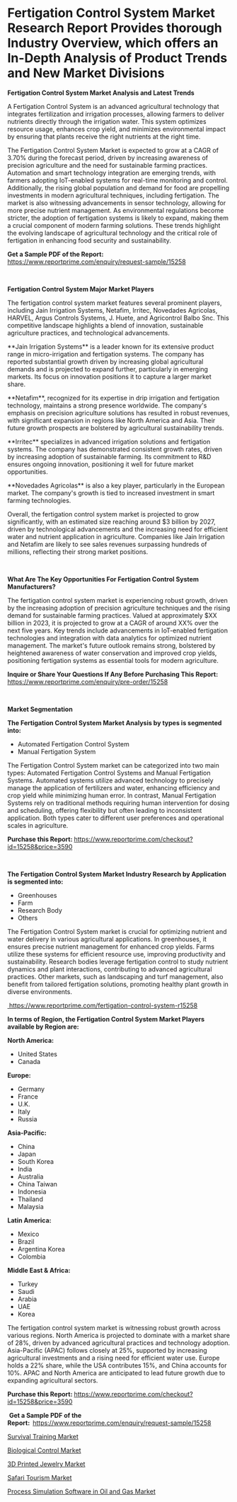 <p><h1>Fertigation Control System Market Research Report Provides thorough Industry Overview, which offers an In-Depth Analysis of Product Trends and New Market Divisions</h1></p><p><strong>Fertigation Control System Market Analysis and Latest Trends</strong></p>
<p><p>A Fertigation Control System is an advanced agricultural technology that integrates fertilization and irrigation processes, allowing farmers to deliver nutrients directly through the irrigation water. This system optimizes resource usage, enhances crop yield, and minimizes environmental impact by ensuring that plants receive the right nutrients at the right time. </p><p>The Fertigation Control System Market is expected to grow at a CAGR of 3.70% during the forecast period, driven by increasing awareness of precision agriculture and the need for sustainable farming practices. Automation and smart technology integration are emerging trends, with farmers adopting IoT-enabled systems for real-time monitoring and control. Additionally, the rising global population and demand for food are propelling investments in modern agricultural techniques, including fertigation. The market is also witnessing advancements in sensor technology, allowing for more precise nutrient management. As environmental regulations become stricter, the adoption of fertigation systems is likely to expand, making them a crucial component of modern farming solutions. These trends highlight the evolving landscape of agricultural technology and the critical role of fertigation in enhancing food security and sustainability.</p></p>
<p><strong>Get a Sample PDF of the Report:&nbsp;</strong> <a href="https://www.reportprime.com/enquiry/request-sample/15258?utm_campaign=1141&utm_medium=2&utm_source=Github&utm_content=ia&utm_term=20032025&utm_id=fertigation-control-system">https://www.reportprime.com/enquiry/request-sample/15258</a></p>
<p>&nbsp;</p>
<p><strong>Fertigation Control System Major Market Players</strong></p>
<p><p>The fertigation control system market features several prominent players, including Jain Irrigation Systems, Netafim, Irritec, Novedades Agricolas, HARVEL, Argus Controls Systems, J. Huete, and Agricontrol Balbo Snc. This competitive landscape highlights a blend of innovation, sustainable agriculture practices, and technological advancements.</p><p>**Jain Irrigation Systems** is a leader known for its extensive product range in micro-irrigation and fertigation systems. The company has reported substantial growth driven by increasing global agricultural demands and is projected to expand further, particularly in emerging markets. Its focus on innovation positions it to capture a larger market share.</p><p>**Netafim**, recognized for its expertise in drip irrigation and fertigation technology, maintains a strong presence worldwide. The company's emphasis on precision agriculture solutions has resulted in robust revenues, with significant expansion in regions like North America and Asia. Their future growth prospects are bolstered by agricultural sustainability trends.</p><p>**Irritec** specializes in advanced irrigation solutions and fertigation systems. The company has demonstrated consistent growth rates, driven by increasing adoption of sustainable farming. Its commitment to R&D ensures ongoing innovation, positioning it well for future market opportunities.</p><p>**Novedades Agricolas** is also a key player, particularly in the European market. The company's growth is tied to increased investment in smart farming technologies. </p><p>Overall, the fertigation control system market is projected to grow significantly, with an estimated size reaching around $3 billion by 2027, driven by technological advancements and the increasing need for efficient water and nutrient application in agriculture. Companies like Jain Irrigation and Netafim are likely to see sales revenues surpassing hundreds of millions, reflecting their strong market positions.</p></p>
<p>&nbsp;</p>
<p><strong>What Are The Key Opportunities For Fertigation Control System Manufacturers?</strong></p>
<p><p>The fertigation control system market is experiencing robust growth, driven by the increasing adoption of precision agriculture techniques and the rising demand for sustainable farming practices. Valued at approximately $XX billion in 2023, it is projected to grow at a CAGR of around XX% over the next five years. Key trends include advancements in IoT-enabled fertigation technologies and integration with data analytics for optimized nutrient management. The market's future outlook remains strong, bolstered by heightened awareness of water conservation and improved crop yields, positioning fertigation systems as essential tools for modern agriculture.</p></p>
<p><strong>Inquire or Share Your Questions If Any Before Purchasing This Report:</strong> <a href="https://www.reportprime.com/enquiry/pre-order/15258?utm_campaign=1141&utm_medium=2&utm_source=Github&utm_content=ia&utm_term=20032025&utm_id=fertigation-control-system">https://www.reportprime.com/enquiry/pre-order/15258</a></p>
<p>&nbsp;</p>
<p><strong>Market Segmentation</strong></p>
<p><strong>The Fertigation Control System Market Analysis by types is segmented into:</strong></p>
<p><ul><li>Automated Fertigation Control System</li><li>Manual Fertigation System</li></ul></p>
<p><p>The Fertigation Control System market can be categorized into two main types: Automated Fertigation Control Systems and Manual Fertigation Systems. Automated systems utilize advanced technology to precisely manage the application of fertilizers and water, enhancing efficiency and crop yield while minimizing human error. In contrast, Manual Fertigation Systems rely on traditional methods requiring human intervention for dosing and scheduling, offering flexibility but often leading to inconsistent application. Both types cater to different user preferences and operational scales in agriculture.</p></p>
<p><strong>Purchase this Report:&nbsp;</strong><a href="https://www.reportprime.com/checkout?id=15258&price=3590&utm_campaign=1141&utm_medium=2&utm_source=Github&utm_content=ia&utm_term=20032025&utm_id=fertigation-control-system">https://www.reportprime.com/checkout?id=15258&price=3590</a></p>
<p>&nbsp;</p>
<p><strong>The Fertigation Control System Market Industry Research by Application is segmented into:</strong></p>
<p><ul><li>Greenhouses</li><li>Farm</li><li>Research Body</li><li>Others</li></ul></p>
<p><p>The Fertigation Control System market is crucial for optimizing nutrient and water delivery in various agricultural applications. In greenhouses, it ensures precise nutrient management for enhanced crop yields. Farms utilize these systems for efficient resource use, improving productivity and sustainability. Research bodies leverage fertigation control to study nutrient dynamics and plant interactions, contributing to advanced agricultural practices. Other markets, such as landscaping and turf management, also benefit from tailored fertigation solutions, promoting healthy plant growth in diverse environments.</p></p>
<p><a href="https://www.reportprime.com/fertigation-control-system-r15258?utm_campaign=1141&utm_medium=2&utm_source=Github&utm_content=ia&utm_term=20032025&utm_id=fertigation-control-system">&nbsp;https://www.reportprime.com/fertigation-control-system-r15258</a></p>
<p><strong>In terms of Region, the Fertigation Control System Market Players available by Region are:</strong></p>
<p>
    <p> <strong> North America: </strong>
        <ul>
            <li>United States</li>
            <li>Canada</li>
        </ul>
        </p> 
    <p> <strong> Europe: </strong>
        <ul>
            <li>Germany</li>
            <li>France</li>
            <li>U.K.</li>
            <li>Italy</li>
            <li>Russia</li>
        </ul>
        </p> 
    <p> <strong> Asia-Pacific: </strong>
        <ul>
            <li>China</li>
            <li>Japan</li>
            <li>South Korea</li>
            <li>India</li>
            <li>Australia</li>
            <li>China Taiwan</li>
            <li>Indonesia</li>
            <li>Thailand</li>
            <li>Malaysia</li>
        </ul>
        </p> 
    <p> <strong> Latin America: </strong>
        <ul>
            <li>Mexico</li>
            <li>Brazil</li>
            <li>Argentina Korea</li>
            <li>Colombia</li>
        </ul>
        </p> 
    <p> <strong> Middle East & Africa: </strong>
        <ul>
            <li>Turkey</li>
            <li>Saudi</li>
            <li>Arabia</li>
            <li>UAE</li>
            <li>Korea</li>
        </ul>
    </p>
    </p>
<p><p>The fertigation control system market is witnessing robust growth across various regions. North America is projected to dominate with a market share of 28%, driven by advanced agricultural practices and technology adoption. Asia-Pacific (APAC) follows closely at 25%, supported by increasing agricultural investments and a rising need for efficient water use. Europe holds a 22% share, while the USA contributes 15%, and China accounts for 10%. APAC and North America are anticipated to lead future growth due to expanding agricultural sectors.</p></p>
<p><strong>Purchase this Report: </strong><a href="https://www.reportprime.com/checkout?id=15258&price=3590&utm_campaign=1141&utm_medium=2&utm_source=Github&utm_content=ia&utm_term=20032025&utm_id=fertigation-control-system">https://www.reportprime.com/checkout?id=15258&price=3590</a></p>
<p>&nbsp;<strong>Get a Sample PDF of the Report:&nbsp;&nbsp;</strong><a href="https://www.reportprime.com/enquiry/request-sample/15258?utm_campaign=1141&utm_medium=2&utm_source=Github&utm_content=ia&utm_term=20032025&utm_id=fertigation-control-system">https://www.reportprime.com/enquiry/request-sample/15258</a></p>
<p><strong></strong></p>
<p><p><a href="https://github.com/jhoonatsev/Market-Research-Report-List-1/blob/main/survival-training-market.md?utm_campaign=1141&utm_medium=2&utm_source=Github&utm_content=ia&utm_term=20032025&utm_id=fertigation-control-system">Survival Training Market</a></p><p><a href="https://github.com/kirstejuvet/Market-Research-Report-List-1/blob/main/biological-control-market.md?utm_campaign=1141&utm_medium=2&utm_source=Github&utm_content=ia&utm_term=20032025&utm_id=fertigation-control-system">Biological Control Market</a></p><p><a href="https://github.com/godutetraeva/Market-Research-Report-List-1/blob/main/3d-printed-jewelry-market.md?utm_campaign=1141&utm_medium=2&utm_source=Github&utm_content=ia&utm_term=20032025&utm_id=fertigation-control-system">3D Printed Jewelry Market</a></p><p><a href="https://github.com/hamremunazm4/Market-Research-Report-List-1/blob/main/safari-tourism-market.md?utm_campaign=1141&utm_medium=2&utm_source=Github&utm_content=ia&utm_term=20032025&utm_id=fertigation-control-system">Safari Tourism Market</a></p><p><a href="https://github.com/trossdushi7u/Market-Research-Report-List-1/blob/main/process-simulation-software-in-oil-and-gas-market.md?utm_campaign=1141&utm_medium=2&utm_source=Github&utm_content=ia&utm_term=20032025&utm_id=fertigation-control-system">Process Simulation Software in Oil and Gas Market</a></p></p>